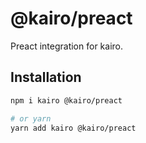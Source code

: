 # @kairo/preact

Preact integration for kairo.

## Installation

```sh
npm i kairo @kairo/preact

# or yarn
yarn add kairo @kairo/preact
```